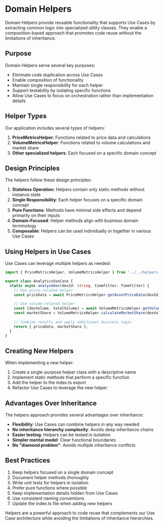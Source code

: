 # Domain Helpers

Domain Helpers provide reusable functionality that supports Use Cases by extracting common logic into specialized utility classes. They enable a composition-based approach that promotes code reuse without the limitations of inheritance.

## Purpose

Domain Helpers serve several key purposes:
- Eliminate code duplication across Use Cases
- Enable composition of functionality
- Maintain single responsibility for each helper
- Support testability by isolating specific functions
- Allow Use Cases to focus on orchestration rather than implementation details

## Helper Types

Our application includes several types of helpers:

1. **PriceMetricsHelper**: Functions related to price data and calculations
2. **VolumeMetricsHelper**: Functions related to volume calculations and market share
3. **Other specialized helpers**: Each focused on a specific domain concept

## Design Principles

The helpers follow these design principles:

1. **Stateless Operation**: Helpers contain only static methods without instance state
2. **Single Responsibility**: Each helper focuses on a specific domain concept
3. **Pure Functions**: Methods have minimal side effects and depend primarily on their inputs
4. **Domain-Focused**: Helper methods align with business domain terminology
5. **Composable**: Helpers can be used individually or together in various Use Cases

## Using Helpers in Use Cases

Use Cases can leverage multiple helpers as needed:

```typescript
import { PriceMetricsHelper, VolumeMetricsHelper } from '../../helpers';

export class AnalyticsUseCase {
  static async analyzeDex(dexId: string, timeFilter: TimeFilter) {
    // Use price-related helper
    const priceData = await PriceMetricsHelper.getAssetPriceData(dexId);
    
    // Use volume-related helper
    const [dexVolume, totalVolume] = await VolumeMetricsHelper.getVolumeData(dexId);
    const marketShare = VolumeMetricsHelper.calculateMarketShare(dexVolume, totalVolume);
    
    // Combine results and apply additional business logic
    return { priceData, marketShare };
  }
}
```

## Creating New Helpers

When implementing a new helper:

1. Create a single-purpose helper class with a descriptive name
2. Implement static methods that perform a specific function
3. Add the helper to the index.ts export
4. Refactor Use Cases to leverage the new helper

## Advantages Over Inheritance

The helpers approach provides several advantages over inheritance:

- **Flexibility**: Use Cases can combine helpers in any way needed
- **No inheritance hierarchy complexity**: Avoids deep inheritance chains
- **Easier testing**: Helpers can be tested in isolation
- **Simpler mental model**: Clear functional boundaries
- **No "diamond problem"**: Avoids multiple inheritance conflicts

## Best Practices

1. Keep helpers focused on a single domain concept
2. Document helper methods thoroughly
3. Write unit tests for helpers in isolation
4. Prefer pure functions where possible
5. Keep implementation details hidden from Use Cases
6. Use consistent naming conventions
7. Update the index.ts file when adding new helpers

Helpers are a powerful approach to code reuse that complements our Use Case architecture while avoiding the limitations of inheritance hierarchies.